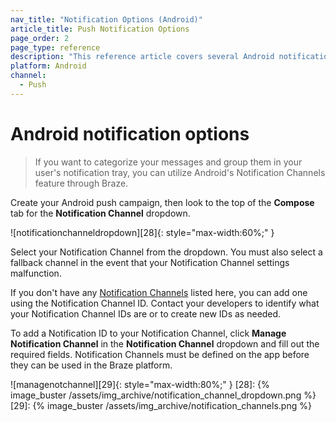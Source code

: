 ```yaml
---
nav_title: "Notification Options (Android)"
article_title: Push Notification Options
page_order: 2
page_type: reference
description: "This reference article covers several Android notification options and how to best use them within Braze campaigns."
platform: Android
channel:
  - Push
---
```


# Android notification options

> If you want to categorize your messages and group them in your user's notification tray, you can utilize Android's Notification Channels feature through Braze.

Create your Android push campaign, then look to the top of the **Compose** tab for the **Notification Channel** dropdown.

!\[notificationchanneldropdown\]\[28\]{: style="max-width:60%;" }

Select your Notification Channel from the dropdown. You must also select a fallback channel in the event that your Notification Channel settings malfunction.

If you don't have any [Notification Channels]({{site.baseurl}}/user_guide/message_building_by_channel/push/android/notification_channels/) listed here, you can add one using the Notification Channel ID. Contact your developers to identify what your Notification Channel IDs are or to create new IDs as needed.

To add a Notification ID to your Notification Channel, click **Manage Notification Channel** in the **Notification Channel** dropdown and fill out the required fields. Notification Channels must be defined on the app before they can be used in the Braze platform.

!\[managenotchannel\]\[29\]{: style="max-width:80%;" }
[28]: {% image_buster /assets/img_archive/notification_channel_dropdown.png %} [29]: {% image_buster /assets/img_archive/notification_channels.png %}
